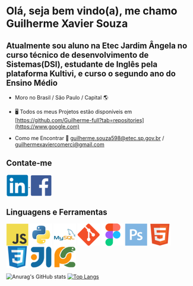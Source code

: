 # Olá, seja bem vindo(a), me chamo Guilherme Xavier Souza

## Atualmente sou aluno na Etec Jardim Ângela no curso técnico de desenvolvimento de Sistemas(DSI), estudante de Inglês pela plataforma Kultivi, e curso o segundo ano do Ensino Médio

* Moro no Brasil / São Paulo / Capital :earth_americas:

* :desktop_computer: Todos os meus Projetos estão disponíveis em [https://github.com/Guilherme-full?tab=repositories](https://www.google.com)

* Como me Encontrar :e-mail: [guilherme.souza598@etec.sp.gov.br]() / [guilhermexaviercomerci@gmail.com]()

## Contate-me
<a href="www.linkedin.com/in/guilhermexav" target="_blank">
    <img align="center"  alt="Guilherme-Linkedin" heigth= "30" width ="60" src="https://raw.githubusercontent.com/devicons/devicon/master/icons/linkedin/linkedin-original.svg">
</a>
<a href="https://www.facebook.com/profile.php?id=100008329981577" target="_blank">
    <img align="center"  alt="Guilherme-Facebook" heigth= "30" width ="60" src="https://raw.githubusercontent.com/devicons/devicon/master/icons/facebook/facebook-plain.svg">
</a>

## Linguagens e Ferramentas
<img align="center"  alt="JavaScript" heigth= "40" width ="60" src="https://raw.githubusercontent.com/devicons/devicon/master/icons/javascript/javascript-original.svg"></img>
<img align="center"  alt="Python" heigth= "40" width ="60" src="https://raw.githubusercontent.com/devicons/devicon/master/icons/python/python-original.svg"></img>
<img align="center"  alt="Mysql" heigth= "40" width ="60" src="https://raw.githubusercontent.com/devicons/devicon/master/icons/mysql/mysql-original-wordmark.svg"></img>
<img align="center"  alt="Git" heigth= "40" width ="60" src="https://raw.githubusercontent.com/devicons/devicon/master/icons/git/git-original.svg"></img>
<img align="center"  alt="Figma" heigth= "40" width ="60" src="https://raw.githubusercontent.com/devicons/devicon/master/icons/figma/figma-original.svg"></img>
<img align="center"  alt="Figma" heigth= "40" width ="60" src="https://raw.githubusercontent.com/devicons/devicon/master/icons/photoshop/photoshop-plain.svg"></img>
<img align="center"  alt="HTML5" heigth= "40" width ="60" src="https://raw.githubusercontent.com/devicons/devicon/master/icons/html5/html5-original.svg"></img>
<img align="center"  alt="CSS" heigth= "40" width ="60" src="https://raw.githubusercontent.com/devicons/devicon/master/icons/css3/css3-original.svg"></img>
<img align="center"  alt="Intellij" heigth= "40" width ="60" src="https://raw.githubusercontent.com/devicons/devicon/master/icons/intellij/intellij-original.svg"></img>
<img align="center"  alt="Pycharm" heigth= "40" width ="60" src="https://raw.githubusercontent.com/devicons/devicon/master/icons/pycharm/pycharm-original.svg"></img>

![Anurag's GitHub stats](https://github-readme-stats.vercel.app/api?username=anuraghazra&show_icons=true&theme=radical)
[![Top Langs](https://github-readme-stats.vercel.app/api/top-langs/?username=Guilherme-full)](https://github.com/Guilherme-full/github-readme-stats)









